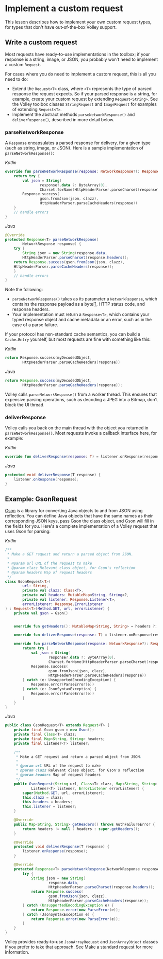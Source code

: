 # Implement a custom request

This lesson describes how to implement your own custom request types, for types that
don't have out-of-the-box Volley support.

## Write a custom request

Most requests have ready-to-use implementations in the toolbox; if your response is a string,
image, or JSON, you probably won't need to implement a custom `Request`.

For cases where you do need to implement a custom request, this is all you need
to do:

- Extend the `Request<T>` class, where `<T>` represents the type of parsed response
  the request expects. So if your parsed response is a string, for example,
  create your custom request by extending `Request<String>`. See the Volley
  toolbox classes `StringRequest` and `ImageRequest` for examples of
  extending `Request<T>`.
- Implement the abstract methods `parseNetworkResponse()`
  and `deliverResponse()`, described in more detail below.

### parseNetworkResponse

A `Response` encapsulates a parsed response for delivery, for a given type
(such as string, image, or JSON). Here is a sample implementation of
`parseNetworkResponse()`:

*Kotlin*

```kotlin
override fun parseNetworkResponse(response: NetworkResponse?): Response<T> {
    return try {
        val json = String(
                response?.data ?: ByteArray(0),
                Charset.forName(HttpHeaderParser.parseCharset(response?.headers)))
        Response.success(
                gson.fromJson(json, clazz),
                HttpHeaderParser.parseCacheHeaders(response))
    }
    // handle errors
}
```

*Java*

```java
@Override
protected Response<T> parseNetworkResponse(
        NetworkResponse response) {
    try {
        String json = new String(response.data,
        HttpHeaderParser.parseCharset(response.headers));
    return Response.success(gson.fromJson(json, clazz),
    HttpHeaderParser.parseCacheHeaders(response));
    }
    // handle errors
}
```

Note the following:

- `parseNetworkResponse()` takes as its parameter a `NetworkResponse`, which
  contains the response payload as a byte[], HTTP status code, and response headers.
- Your implementation must return a `Response<T>`, which contains your typed
  response object and cache metadata or an error, such as in the case of a parse failure.

If your protocol has non-standard cache semantics, you can build a `Cache.Entry`
yourself, but most requests are fine with something like this:

*Kotlin*

```kotlin
return Response.success(myDecodedObject,
        HttpHeaderParser.parseCacheHeaders(response))
```

*Java*

```java
return Response.success(myDecodedObject,
        HttpHeaderParser.parseCacheHeaders(response));
```

Volley calls `parseNetworkResponse()` from a worker thread. This ensures that
expensive parsing operations, such as decoding a JPEG into a Bitmap, don't block the UI
thread.

### deliverResponse

Volley calls you back on the main thread with the object you returned in
`parseNetworkResponse()`. Most requests invoke a callback interface here,
for example:

*Kotlin*

```kotlin
override fun deliverResponse(response: T) = listener.onResponse(response)
```

*Java*

```java
protected void deliverResponse(T response) {
    listener.onResponse(response);
}
```

## Example: GsonRequest

[Gson](https://github.com/google/gson) is a library for converting
Java objects to and from JSON using reflection. You can define Java objects that have the
same names as their corresponding JSON keys, pass Gson the class object, and Gson will fill
in the fields for you. Here's a complete implementation of a Volley request that uses
Gson for parsing:

*Kotlin*

```kotlin
/**
 * Make a GET request and return a parsed object from JSON.
 *
 * @param url URL of the request to make
 * @param clazz Relevant class object, for Gson's reflection
 * @param headers Map of request headers
 */
class GsonRequest<T>(
        url: String,
        private val clazz: Class<T>,
        private val headers: MutableMap<String, String>?,
        private val listener: Response.Listener<T>,
        errorListener: Response.ErrorListener
) : Request<T>(Method.GET, url, errorListener) {
    private val gson = Gson()


    override fun getHeaders(): MutableMap<String, String> = headers ?: super.getHeaders()

    override fun deliverResponse(response: T) = listener.onResponse(response)

    override fun parseNetworkResponse(response: NetworkResponse?): Response<T> {
        return try {
            val json = String(
                    response?.data ?: ByteArray(0),
                    Charset.forName(HttpHeaderParser.parseCharset(response?.headers)))
            Response.success(
                    gson.fromJson(json, clazz),
                    HttpHeaderParser.parseCacheHeaders(response))
        } catch (e: UnsupportedEncodingException) {
            Response.error(ParseError(e))
        } catch (e: JsonSyntaxException) {
            Response.error(ParseError(e))
        }
    }
}
```

*Java*

```java
public class GsonRequest<T> extends Request<T> {
    private final Gson gson = new Gson();
    private final Class<T> clazz;
    private final Map<String, String> headers;
    private final Listener<T> listener;

    /**
     * Make a GET request and return a parsed object from JSON.
     *
     * @param url URL of the request to make
     * @param clazz Relevant class object, for Gson's reflection
     * @param headers Map of request headers
     */
    public GsonRequest(String url, Class<T> clazz, Map<String, String> headers,
            Listener<T> listener, ErrorListener errorListener) {
        super(Method.GET, url, errorListener);
        this.clazz = clazz;
        this.headers = headers;
        this.listener = listener;
    }

    @Override
    public Map<String, String> getHeaders() throws AuthFailureError {
        return headers != null ? headers : super.getHeaders();
    }

    @Override
    protected void deliverResponse(T response) {
        listener.onResponse(response);
    }

    @Override
    protected Response<T> parseNetworkResponse(NetworkResponse response) {
        try {
            String json = new String(
                    response.data,
                    HttpHeaderParser.parseCharset(response.headers));
            return Response.success(
                    gson.fromJson(json, clazz),
                    HttpHeaderParser.parseCacheHeaders(response));
        } catch (UnsupportedEncodingException e) {
            return Response.error(new ParseError(e));
        } catch (JsonSyntaxException e) {
            return Response.error(new ParseError(e));
        }
    }
}
```

Volley provides ready-to-use `JsonArrayRequest` and `JsonArrayObject` classes
if you prefer to take that approach. See [Make a standard request](request.md) for more information.

